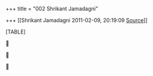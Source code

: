 +++
title = "002 Shrikant Jamadagni"

+++
[[Shrikant Jamadagni	2011-02-09, 20:19:09 [Source](https://groups.google.com/g/bvparishat/c/gGMqQufloiA)]]



[TABLE]







